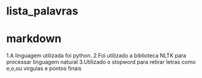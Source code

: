 # lista_palavras
# markdown
1.A linguagem utilizada foi python.
2.Foi utilizado a biblioteca NLTK para processar linguagem natural
3.Utilizado o stopword para retirar letras como e,o,ou virgulas e pontos finais 

